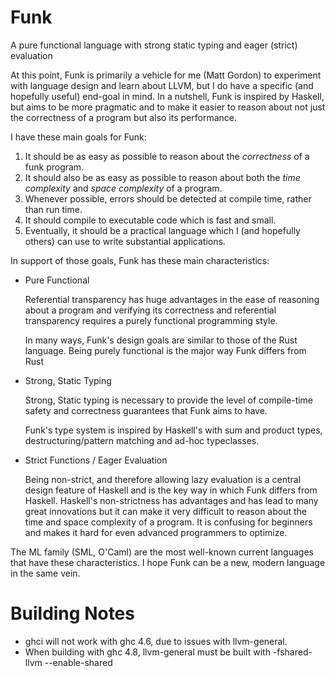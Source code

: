 Funk
====

A pure functional language with strong static typing and eager (strict)
evaluation

At this point, Funk is primarily a vehicle for me (Matt Gordon) to
experiment with language design and learn about LLVM, but I do have a
specific (and hopefully useful) end-goal in mind. In a nutshell, Funk is
inspired by Haskell, but aims to be more pragmatic and to make it easier
to reason about not just the correctness of a program but also its
performance.

I have these main goals for Funk:

1.  It should be as easy as possible to reason about the *correctness*
    of a funk program.
2.  It should also be as easy as possible to reason about both the
    *time complexity* and *space complexity* of a program.
3.  Whenever possible, errors should be detected at compile time,
    rather than run time.
4.  It should compile to executable code which is fast and small.
5.  Eventually, it should be a practical language which I (and
    hopefully others) can use to write substantial applications.

In support of those goals, Funk has these main characteristics:

*   Pure Functional

    Referential transparency has huge advantages in the ease of reasoning
    about a program and verifying its correctness and referential
    transparency requires a purely functional programming style.

    In many ways, Funk's design goals are similar to those of the Rust
    language. Being purely functional is the major way Funk differs from
    Rust

*   Strong, Static Typing

    Strong, Static typing is necessary to provide the level of
    compile-time safety and correctness guarantees that Funk aims to
    have.

    Funk's type system is inspired by Haskell's with sum and product
    types, destructuring/pattern matching and ad-hoc typeclasses.

*   Strict Functions / Eager Evaluation

    Being non-strict, and therefore allowing lazy evaluation is a central
    design feature of Haskell and is the key way in which Funk differs
    from Haskell. Haskell's non-strictness has advantages and has lead
    to many great innovations but it can make it very difficult to
    reason about the time and space complexity of a program. It is
    confusing for beginners and makes it hard for even advanced
    programmers to optimize.

The ML family (SML, O'Caml) are the most well-known current
languages that have these characteristics. I hope Funk can be a new,
modern language in the same vein.

Building Notes
==============

* ghci will not work with ghc 4.6, due to issues with llvm-general.
* When building with ghc 4.8, llvm-general must be built with -fshared-llvm --enable-shared